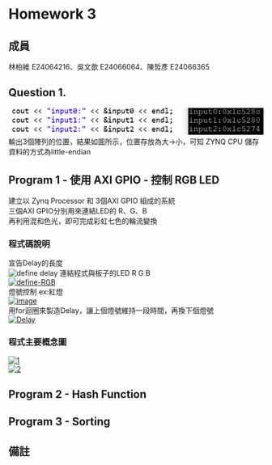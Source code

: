 # Homework 3
## 成員
林柏維 E24064216、吳文歆 E24066064、陳哲彥 E24066365
## Question 1.
![little endian](images/little-endian.PNG)  
輸出3個陣列的位置，結果如圖所示，位置存放為大→小，可知 ZYNQ CPU 儲存資料的方式為little-endian
## Program 1 - 使用 AXI GPIO - 控制 RGB LED 
建立以 Zynq Processor 和 3個AXI GPIO 組成的系統   
三個AXI GPIO分別用來連結LED的 R、G、B   
再利用混和色光，即可完成彩虹七色的輪流變換  
### 程式碼說明
宣告Delay的長度   
![define delay](images/definedelay.png) 
連結程式與板子的LED R G B   
<a href="https://imgbb.com/"><img src="https://i.ibb.co/TRY5Mgx/define-RGB.png" alt="define-RGB" border="0"></a>    
燈號控制 ex:紅燈  
<a href="https://imgbb.com/"><img src="https://i.ibb.co/16KBwC3/image.png" alt="image" border="0"></a>  
用for迴圈來製造Delay，讓上個燈號維持一段時間，再換下個燈號  
<a href="https://imgbb.com/"><img src="https://i.ibb.co/4Kn1b9r/Delay.png" alt="Delay" border="0"></a>
### 程式主要概念圖
<a href="https://ibb.co/MpH5bC7"><img src="https://i.ibb.co/hHN1kmV/1.png" alt="1" border="0"></a>  
<a href="https://ibb.co/0shqc3n"><img src="https://i.ibb.co/XYSXbTW/2.png" alt="2" border="0"></a>
## Program 2 - Hash Function


## Program 3 - Sorting


## 備註
